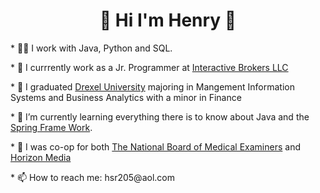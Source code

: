<html>
<head>
<!--     <style>
        h2{text-align: center;}
    </style> -->
</head>
<body>
  <h1 align="center">👋 Hi I'm Henry 👋</h1>
  <p>* 👨‍💻 I work with Java, Python and SQL.</p>
  <p>* 🏦 I currrently work as a Jr. Programmer at <a href="https://www.interactivebrokers.com/en/index.php?f=1338&gclid=Cj0KCQiAmeKQBhDvARIsAHJ7mF6rm0LP-Xyz0wHYvQ46mumwF71STPR1E7mhRICWXM9tcfS2tluv3ZoaAqvdEALw_wcB">Interactive Brokers LLC</a></p>
  <p>* 🏫 I graduated <a href="https://drexel.edu/">Drexel University</a> majoring in Mangement Information Systems and Business Analytics with a minor in Finance</p>
  <p>* 🌱 I’m currently learning everything there is to know about Java and the <a href="https://spring.io/projects/spring-framework">Spring Frame Work</a>.</p>
  <p>* 🔭 I was co-op for both <a href="https://www.nbme.org/">The National Board of Medical Examiners</a> and <a href="https://www.horizonmedia.com/">Horizon Media</a></p>
  <p>* 📫 How to reach me: hsr205@aol.com</p>
</body>
</html>




